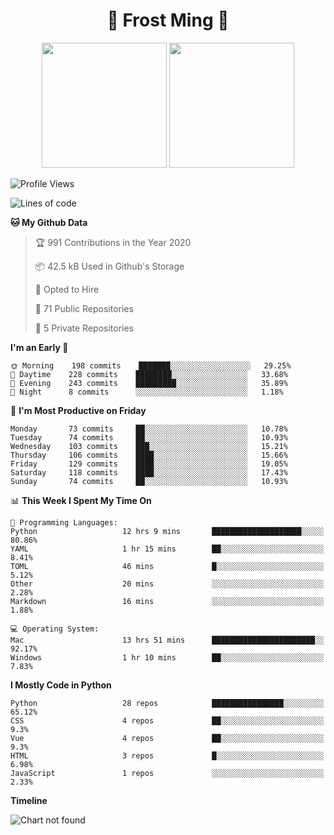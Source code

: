 <h1 align="center">🦄 Frost Ming 🐍</h1>

<p align="center">
  <img height="200" src="https://github-readme-stats.vercel.app/api?username=frostming&show_icons=true&theme=dracula&include_all_commits=true" />
  <img height="200" src="https://github-readme-stats.vercel.app/api/top-langs/?username=frostming&theme=dracula&show_icons=true" />
</p>

<!--START_SECTION:waka-->
![Profile Views](http://img.shields.io/badge/Profile%20Views-9-blue)

![Lines of code](https://img.shields.io/badge/From%20Hello%20World%20I%27ve%20Written-12.3%20million%20lines%20of%20code-blue)

**🐱 My Github Data** 

> 🏆 991 Contributions in the Year 2020
 > 
> 📦 42.5 kB Used in Github's Storage 
 > 
> 💼 Opted to Hire
 > 
> 📜 71 Public Repositories
 > 
> 🔑 5 Private Repositories 

**I'm an Early 🐤** 

```text
🌞 Morning    198 commits    ███████░░░░░░░░░░░░░░░░░░   29.25% 
🌆 Daytime    228 commits    ████████░░░░░░░░░░░░░░░░░   33.68% 
🌃 Evening    243 commits    █████████░░░░░░░░░░░░░░░░   35.89% 
🌙 Night      8 commits      ░░░░░░░░░░░░░░░░░░░░░░░░░   1.18%

```
📅 **I'm Most Productive on Friday** 

```text
Monday       73 commits     ██░░░░░░░░░░░░░░░░░░░░░░░   10.78% 
Tuesday      74 commits     ██░░░░░░░░░░░░░░░░░░░░░░░   10.93% 
Wednesday    103 commits    ███░░░░░░░░░░░░░░░░░░░░░░   15.21% 
Thursday     106 commits    ████░░░░░░░░░░░░░░░░░░░░░   15.66% 
Friday       129 commits    ████░░░░░░░░░░░░░░░░░░░░░   19.05% 
Saturday     118 commits    ████░░░░░░░░░░░░░░░░░░░░░   17.43% 
Sunday       74 commits     ██░░░░░░░░░░░░░░░░░░░░░░░   10.93%

```


📊 **This Week I Spent My Time On** 

```text
💬 Programming Languages: 
Python                   12 hrs 9 mins       ████████████████████░░░░░   80.86% 
YAML                     1 hr 15 mins        ██░░░░░░░░░░░░░░░░░░░░░░░   8.41% 
TOML                     46 mins             █░░░░░░░░░░░░░░░░░░░░░░░░   5.12% 
Other                    20 mins             ░░░░░░░░░░░░░░░░░░░░░░░░░   2.28% 
Markdown                 16 mins             ░░░░░░░░░░░░░░░░░░░░░░░░░   1.88%

💻 Operating System: 
Mac                      13 hrs 51 mins      ███████████████████████░░   92.17% 
Windows                  1 hr 10 mins        ██░░░░░░░░░░░░░░░░░░░░░░░   7.83%

```

**I Mostly Code in Python** 

```text
Python                   28 repos            ████████████████░░░░░░░░░   65.12% 
CSS                      4 repos             ██░░░░░░░░░░░░░░░░░░░░░░░   9.3% 
Vue                      4 repos             ██░░░░░░░░░░░░░░░░░░░░░░░   9.3% 
HTML                     3 repos             █░░░░░░░░░░░░░░░░░░░░░░░░   6.98% 
JavaScript               1 repos             ░░░░░░░░░░░░░░░░░░░░░░░░░   2.33%

```


**Timeline**

![Chart not found](https://github.com/frostming/frostming/blob/master/charts/bar_graph.png) 


<!--END_SECTION:waka-->
